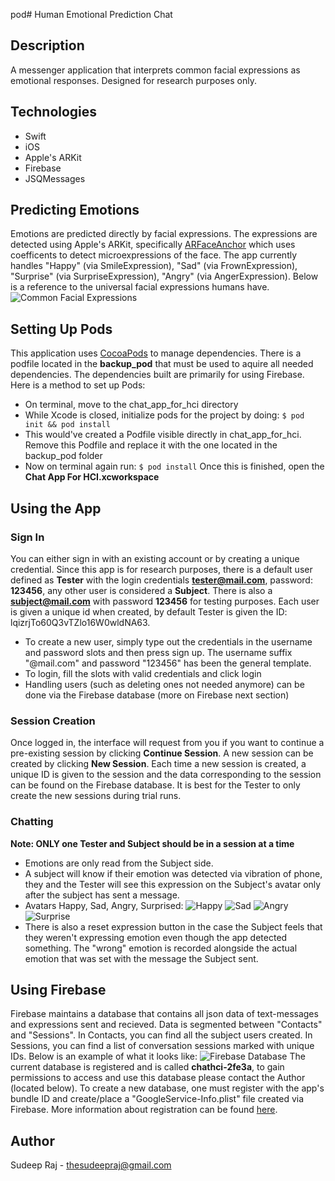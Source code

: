 pod# Human Emotional Prediction Chat
## Description
A messenger application that interprets common facial expressions as emotional responses. Designed for research purposes only.

## Technologies
* Swift
* iOS
* Apple's ARKit
* Firebase
* JSQMessages

## Predicting Emotions
Emotions are predicted directly by facial expressions. The expressions are detected using Apple's ARKit, specifically [ARFaceAnchor](./https://developer.apple.com/documentation/arkit/arfaceanchor/blendshapelocation) which uses coefficents to detect microexpressions of the face. The app currently handles "Happy" (via SmileExpression), "Sad" (via FrownExpression), "Surprise" (via SurpriseExpression), "Angry" (via AngerExpression). Below is a reference to the universal facial expressions humans have.
![Common Facial Expressions](https://i.imgur.com/dtyIYQ0.png)

## Setting Up Pods
This application uses [CocoaPods](./https://cocoapods.org/about) to manage dependencies. There is a podfile located in the **backup_pod** that must be used to aquire all needed dependencies. The dependencies built are primarily for using Firebase. Here is a method to set up Pods:
* On terminal, move to the chat_app_for_hci directory
* While Xcode is closed, initialize pods for the project by doing:
```$ pod init && pod install```
* This would've created a Podfile visible directly in chat_app_for_hci. Remove this Podfile and replace it with the one located in the backup_pod folder
* Now on terminal again run:
```$ pod install```
Once this is finished, open the **Chat App For HCI.xcworkspace** 

## Using the App
### Sign In
You can either sign in with an existing account or by creating a unique credential.
Since this app is for research purposes, there is a default user defined as **Tester** with the login credentials **tester@mail.com**, password: **123456**, any other user is considered a **Subject**. There is also a **subject@mail.com** with password **123456** for testing purposes. Each user is given a unique id when created, by default Tester is given the ID: lqizrjTo60Q3vTZlo16W0wldNA63.
* To create a new user, simply type out the credentials in the username and password slots and then press sign up. The username suffix "@mail.com" and password "123456" has been the general template.
* To login, fill the slots with valid credentials and click login
* Handling users (such as deleting ones not needed anymore) can be done via the Firebase database (more on Firebase next section)
### Session Creation
Once logged in, the interface will request from you if you want to continue a pre-existing session by clicking **Continue Session**. A new session can be created by clicking **New Session**. Each time a new session is created, a unique ID is given to the session and the data corresponding to the session can be found on the Firebase database. It is best for the Tester to only create the new sessions during trial runs.
### Chatting
**Note: ONLY one Tester and Subject should be in a session at a time** 
* Emotions are only read from the Subject side.
* A subject will know if their emotion was detected via vibration of phone, they and the Tester will see this expression on the Subject's avatar only after the subject has sent a message.
* Avatars Happy, Sad, Angry, Surprised: ![Happy](./emotes/smileMS.png)
![Sad](./emotes/sadMS.png)
![Angry](./emotes/angryMS.png)
![Surprise](./emotes/stunnedMS.png)
* There is also a reset expression button in the case the Subject feels that they weren't expressing emotion even though the app detected something. The "wrong" emotion is recorded alongside the actual emotion that was set with the message the Subject sent.

## Using Firebase
Firebase maintains a database that contains all json data of text-messages and expressions sent and recieved. Data is segmented between "Contacts" and "Sessions". In Contacts, you can find all the subject users created. In Sessions, you can find a list of conversation sessions marked with unique IDs. Below is an example of what it looks like:
![Firebase Database](https://i.imgur.com/f29I1os.png)
The current database is registered and is called **chathci-2fe3a**, to gain permissions to access and use this database please contact the Author (located below). To create a new database, one must register with the app's bundle ID and create/place a "GoogleService-Info.plist" file created via Firebase. More information about registration can be found [here](https://firebase.google.com/docs/ios/setup).

## Author
Sudeep Raj - thesudeepraj@gmail.com
